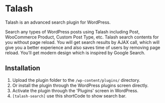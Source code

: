# Talash

Talash is an advanced search plugin for WordPress.

Search any types of WordPress posts using Talash including Post, WooCommerce Product, Custom Post Type, etc.
Talash search contents for you without page reload. You will get search results by AJAX call, which will give you a better experience and also saves time of users by removing page reload. You'll get modern design which is inspired by Google Search.

## Installation
1. Upload the plugin folder to the `/wp-content/plugins/` directory.
2. Or install the plugin through the WordPress plugins screen directly.
3. Activate the plugin through the 'Plugins' screen in WordPress.
4. `[talash-search]` use this shortCode to show search bar.
